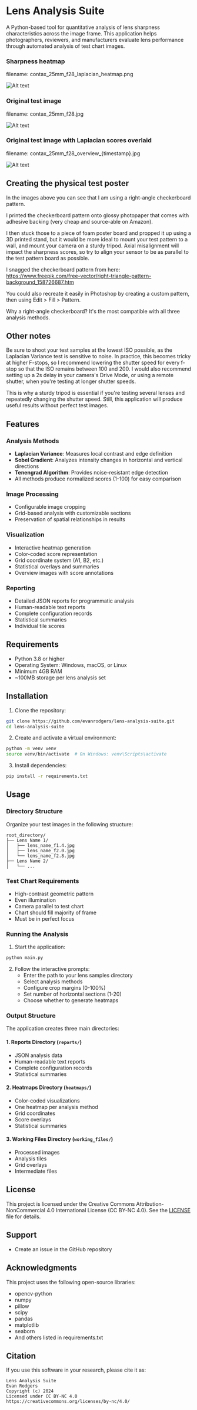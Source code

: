 # Lens Analysis Suite

A Python-based tool for quantitative analysis of lens sharpness characteristics across the image frame. This application helps photographers, reviewers, and manufacturers evaluate lens performance through automated analysis of test chart images.

### Sharpness heatmap

filename: contax_25mm_f28_laplacian_heatmap.png

![Alt text](/docs/contax_25mm_f28_laplacian_heatmap.png)

### Original test image

filename: contax_25mm_f28.jpg

![Alt text](/docs/contax_25mm_f28_cropped.jpg)

### Original test image with Laplacian scores overlaid

filename: contax_25mm_f28_overview_{timestamp}.jpg

![Alt text](/docs/contax_25mm_f28_overview_20241204151729.jpg)

## Creating the physical test poster

In the images above you can see that I am using a right-angle checkerboard pattern.

I printed the checkerboard pattern onto glossy photopaper that comes with adhesive backing (very cheap and source-able on Amazon).

I then stuck those to a piece of foam poster board and propped it up using a 3D printed stand, but it would be more ideal to mount your test pattern to a wall, and mount your camera on a sturdy tripod. Axial misalignment will impact the sharpness scores, so try to align your sensor to be as parallel to the test pattern board as possible.

I snagged the checkerboard pattern from here: https://www.freepik.com/free-vector/right-triangle-pattern-background_158726687.htm

You could also recreate it easily in Photoshop by creating a custom pattern, then using Edit > Fill > Pattern.

Why a right-angle checkerboard? It's the most compatible with all three analysis methods.

## Other notes

Be sure to shoot your test samples at the lowest ISO possible, as the Laplacian Variance test is sensitive to noise. In practice, this becomes tricky at higher F-stops, so I recommend lowering the shutter speed for every f-stop so that the ISO remains between 100 and 200. I would also recommend setting up a 2s delay in your camera's Drive Mode, or using a remote shutter, when you're testing at longer shutter speeds.

This is why a sturdy tripod is essential if you're testing several lenses and repeatedly changing the shutter speed. Still, this application will produce useful results without perfect test images.

## Features

### Analysis Methods
- **Laplacian Variance**: Measures local contrast and edge definition
- **Sobel Gradient**: Analyzes intensity changes in horizontal and vertical directions
- **Tenengrad Algorithm**: Provides noise-resistant edge detection
- All methods produce normalized scores (1-100) for easy comparison

### Image Processing
- Configurable image cropping
- Grid-based analysis with customizable sections
- Preservation of spatial relationships in results

### Visualization
- Interactive heatmap generation
- Color-coded score representation
- Grid coordinate system (A1, B2, etc.)
- Statistical overlays and summaries
- Overview images with score annotations

### Reporting
- Detailed JSON reports for programmatic analysis
- Human-readable text reports
- Complete configuration records
- Statistical summaries
- Individual tile scores

## Requirements

- Python 3.8 or higher
- Operating System: Windows, macOS, or Linux
- Minimum 4GB RAM
- ~100MB storage per lens analysis set

## Installation

1. Clone the repository:
```bash
git clone https://github.com/evanrodgers/lens-analysis-suite.git
cd lens-analysis-suite
```

2. Create and activate a virtual environment:
```bash
python -m venv venv
source venv/bin/activate  # On Windows: venv\Scripts\activate
```

3. Install dependencies:
```bash
pip install -r requirements.txt
```

## Usage

### Directory Structure
Organize your test images in the following structure:
```
root_directory/
├── Lens Name 1/
│   ├── lens_name_f1.4.jpg
│   ├── lens_name_f2.0.jpg
│   └── lens_name_f2.8.jpg
├── Lens Name 2/
│   └── ...
```

### Test Chart Requirements
- High-contrast geometric pattern
- Even illumination
- Camera parallel to test chart
- Chart should fill majority of frame
- Must be in perfect focus

### Running the Analysis

1. Start the application:
```bash
python main.py
```

2. Follow the interactive prompts:
   - Enter the path to your lens samples directory
   - Select analysis methods
   - Configure crop margins (0-100%)
   - Set number of horizontal sections (1-20)
   - Choose whether to generate heatmaps

### Output Structure

The application creates three main directories:

#### 1. Reports Directory (`reports/`)
- JSON analysis data
- Human-readable text reports
- Complete configuration records
- Statistical summaries

#### 2. Heatmaps Directory (`heatmaps/`)
- Color-coded visualizations
- One heatmap per analysis method
- Grid coordinates
- Score overlays
- Statistical summaries

#### 3. Working Files Directory (`working_files/`)
- Processed images
- Analysis tiles
- Grid overlays
- Intermediate files

## License

This project is licensed under the Creative Commons Attribution-NonCommercial 4.0 International License (CC BY-NC 4.0). See the [LICENSE](LICENSE) file for details.

## Support

- Create an issue in the GitHub repository

## Acknowledgments

This project uses the following open-source libraries:
- opencv-python
- numpy
- pillow
- scipy
- pandas
- matplotlib
- seaborn
- And others listed in requirements.txt

## Citation

If you use this software in your research, please cite it as:
```
Lens Analysis Suite
Evan Rodgers
Copyright (c) 2024
Licensed under CC BY-NC 4.0
https://creativecommons.org/licenses/by-nc/4.0/
```
